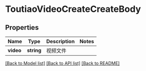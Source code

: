 # ToutiaoVideoCreateCreateBody

## Properties
Name | Type | Description | Notes
------------ | ------------- | ------------- | -------------
**video** | **string** | 视频文件 | 

[[Back to Model list]](../README.md#documentation-for-models) [[Back to API list]](../README.md#documentation-for-api-endpoints) [[Back to README]](../README.md)


